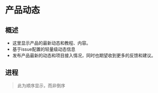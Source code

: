 # 产品动态

## 概述

- 这里显示产品的最新动态和教程、内容。
- 基于issue配置的轻量级动态信息
- 发布产品最新的动态和项目接入情况，同时也期望收到更多的反馈和建议。

## 进程

> 此为顺序显示，而非倒序

<Vssue :issue-id="2" :options="{ locale: 'zh' }" />

